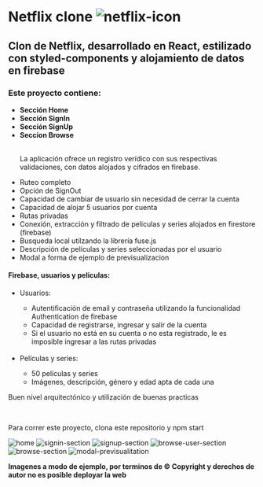 # Netflix clone ![netflix-icon](https://user-images.githubusercontent.com/73530778/145063396-7238382b-9975-436d-aa39-939573803144.png)


## Clon de Netflix, desarrollado en React, estilizado con styled-components y alojamiento de datos en firebase

<h3>Este proyecto contiene: </h3>

  <ul>
     <li><strong>Sección Home</strong></li>
     <li><strong>Sección SignIn</strong></li>
     <li><strong>Sección SignUp</strong></li>
     <li><strong>Seccion Browse</strong></li>
       <br/>
      <p>La aplicación ofrece un registro verídico con sus respectivas validaciones, con datos alojados y cifrados en firebase.</p>
     <li>Ruteo completo</li>
     <li>Opción de SignOut</li>
     <li>Capacidad de cambiar de usuario sin necesidad de cerrar la cuenta</li>
     <li>Capacidad de alojar 5 usuarios por cuenta</li>
     <li>Rutas privadas</li>
     <li>Conexión, extracción y filtrado de peliculas y series alojados en firestore (firebase)</li>
     <li>Busqueda local utilzando la librería fuse.js</li>
     <li>Descripción de películas y series seleccionadas por el usuario</li>
     <li>Modal a forma de ejemplo de previsualizacion</li>  
  
  </ul>

  <h4>Firebase, usuarios y peliculas:</h4>

  <ul>
  <li>Usuarios:</li>
  <ul>
    <li>Autentificación de email y contraseña utilizando la funcionalidad Authentication de firebase</li>
    <li>Capacidad de registrarse, ingresar y salir de la cuenta</li>  
    <li>Si el usuario no está en su cuenta o no esta registrado, le es imposible ingresar a las rutas privadas </li>
  </ul>
    <br/>
  <li>Películas y series: </li>
  <ul>
    <li>50 películas y series</li>
    <li>Imágenes, descripción, género y edad apta de cada una</li>  
  </ul> 
  </ul>
  
<p>Buen nivel arquitectónico y utilización de buenas practicas</p>
    <br/>
<p>Para correr este proyecto, clona este repositorio y npm start</p>

![home](https://user-images.githubusercontent.com/73530778/145051552-aa38eac5-5de5-4cab-b2a6-4f6abf6bcbce.jpg)
![signin-section](https://user-images.githubusercontent.com/73530778/145051620-a4fd3f3c-0331-45c6-8af1-eeba801ebdff.jpg)
![signup-section](https://user-images.githubusercontent.com/73530778/145051631-e8a700a9-5fb9-482c-9cb4-332bcc5d5e75.jpg)
![browse-user-section](https://user-images.githubusercontent.com/73530778/145051650-8bf13502-edfd-4a1a-9e2e-99235854df97.png)
![browse-section](https://user-images.githubusercontent.com/73530778/145051659-d603d5a1-fd7e-451e-baf1-b178b1a28463.jpg)
![modal-previsualitation](https://user-images.githubusercontent.com/73530778/145051666-2077bad6-530f-4397-b689-f5fa7874fabc.jpg)

<strong>Imagenes a modo de ejemplo, por terminos de © Copyright y derechos de autor no es posible deployar la web</strong>

